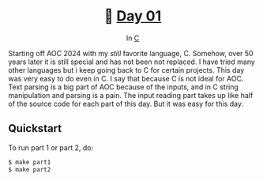<h1 align="center">🎄 <a href="https://adventofcode.com/2023/day/1">Day 01</a></h1>
<p align="center">In <a href="https://en.wikipedia.org/wiki/C_(programming_language">C</a></p>

Starting off AOC 2024 with my *still* favorite language, C. Somehow, over 50 years later it is still
special and has not been not replaced. I have tried many other languages but i keep going back to C
for certain projects. This day was very easy to do even in C. I say that because C is not ideal for
AOC. Text parsing is a big part of AOC because of the inputs, and in C string manipulation and
parsing is a pain. The input reading part takes up like half of the source code for each part of
this day. But it was easy for this day.

## Quickstart
To run part 1 or part 2, do:
```sh
$ make part1
$ make part2
```
